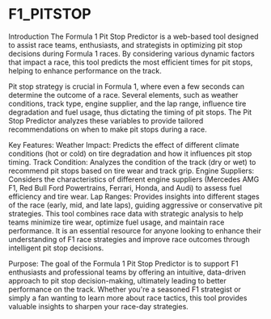 # F1_PITSTOP
Introduction
The Formula 1 Pit Stop Predictor is a web-based tool designed to assist race teams, enthusiasts, and strategists in optimizing pit stop decisions during Formula 1 races. By considering various dynamic factors that impact a race, this tool predicts the most efficient times for pit stops, helping to enhance performance on the track.

Pit stop strategy is crucial in Formula 1, where even a few seconds can determine the outcome of a race. Several elements, such as weather conditions, track type, engine supplier, and the lap range, influence tire degradation and fuel usage, thus dictating the timing of pit stops. The Pit Stop Predictor analyzes these variables to provide tailored recommendations on when to make pit stops during a race.

Key Features:
Weather Impact: Predicts the effect of different climate conditions (hot or cold) on tire degradation and how it influences pit stop timing.
Track Condition: Analyzes the condition of the track (dry or wet) to recommend pit stops based on tire wear and track grip.
Engine Suppliers: Considers the characteristics of different engine suppliers (Mercedes AMG F1, Red Bull Ford Powertrains, Ferrari, Honda, and Audi) to assess fuel efficiency and tire wear.
Lap Ranges: Provides insights into different stages of the race (early, mid, and late laps), guiding aggressive or conservative pit strategies.
This tool combines race data with strategic analysis to help teams minimize tire wear, optimize fuel usage, and maintain race performance. It is an essential resource for anyone looking to enhance their understanding of F1 race strategies and improve race outcomes through intelligent pit stop decisions.

Purpose:
The goal of the Formula 1 Pit Stop Predictor is to support F1 enthusiasts and professional teams by offering an intuitive, data-driven approach to pit stop decision-making, ultimately leading to better performance on the track. Whether you're a seasoned F1 strategist or simply a fan wanting to learn more about race tactics, this tool provides valuable insights to sharpen your race-day strategies.
